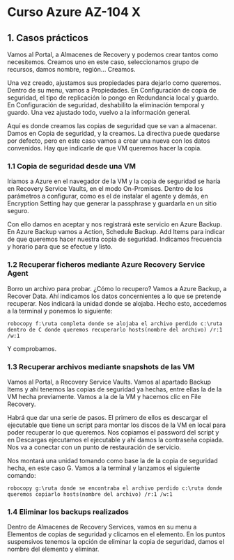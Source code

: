 # Curso Azure AZ-104 X

## 1. Casos prácticos

Vamos al Portal, a Almacenes de Recovery y podemos crear tantos como necesitemos. Creamos uno en este caso, seleccionamos grupo de recursos, damos nombre, región... Creamos.

Una vez creado, ajustamos sus propiedades para dejarlo como queremos. Dentro de su menu, vamos a Propiedades. En Configuración de copia de seguridad, el tipo de replicación lo pongo en Redundancia local y guardo. En Configuración de seguridad, deshabilito la eliminación temporal y guardo. Una vez ajustado todo, vuelvo a la información general. 

Aquí es donde creamos las copias de seguridad que se van a almacenar. Damos en Copia de seguridad, y la creamos. La directiva puede quedarse por defecto, pero en este caso vamos a crear una nueva con los datos convenidos. Hay que indicarle de que VM queremos hacer la copia.

### 1.1 Copia de seguridad desde una VM

Iriamos a Azure en el navegador de la VM y la copia de seguridad se haría en Recovery Service Vaults, en el modo On-Promises. Dentro de los parámetros a configurar, como es el de instalar el agente y demás, en Encryption Setting hay que generar la passphrase y guardarla en un sitio seguro.

Con ello damos en aceptar y nos registrará este servicio en Azure Backup. En Azure Backup vamos a Action, Schedule Backup. Add Items para indicar de que queremos hacer nuestra copia de seguridad. Indicamos frecuencia y horario para que se efectue y listo.

### 1.2 Recuperar ficheros mediante Azure Recovery Service Agent

Borro un archivo para probar. ¿Cómo lo recupero? Vamos a Azure Backup, a Recover Data. Ahí indicamos los datos concernientes a lo que se pretende recuperar. Nos indicará la unidad donde se alojaba. Hecho esto, accedemos a la terminal y ponemos lo siguiente:

```
robocopy f:\ruta completa donde se alojaba el archivo perdido c:\ruta dentro de C donde queremos recuperarlo hosts(nombre del archivo) /r:1 /w:1
``` 

Y comprobamos.

### 1.3 Recuperar archivos mediante snapshots de las VM

Vamos al Portal, a Recovery Service Vaults. Vamos al apartado Backup Items y ahí tenemos las copias de seguridad ya hechas, entre ellas la de la VM hecha previamente. Vamos a la de la VM y hacemos clic en File Recovery. 

Habrá que dar una serie de pasos. El primero de ellos es descargar el ejecutable que tiene un script para montar los discos de la VM en local para poder recuperar lo que queremos. Nos copiamos el password del script y en Descargas ejecutamos el ejecutable y ahí damos la contraseña copiada. Nos va a conectar con un punto de restauración de servicio.

Nos montará una unidad tomando como base la de la copia de seguridad hecha, en este caso G.
Vamos a la terminal y lanzamos el siguiente comando:

```
robocopy g:\ruta donde se encontraba el archivo perdido c:\ruta donde queremos copiarlo hosts(nombre del archivo) /r:1 /w:1 
```

### 1.4 Eliminar los backups realizados

Dentro de Almacenes de Recovery Services, vamos en su menu a Elementos de copias de seguridad y clicamos en el elemento. En los puntos suspensivos tenemos la opción de eliminar la copia de seguridad, damos el nombre del elemento y eliminar.









